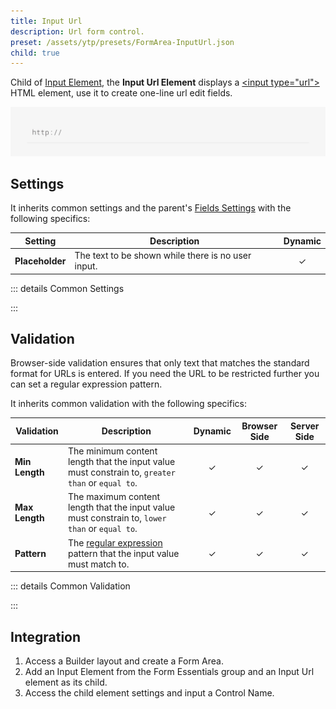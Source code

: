 ```yaml
---
title: Input Url
description: Url form control.
preset: /assets/ytp/presets/FormArea-InputUrl.json
child: true
---
```


<!--@include: ./parts/intro.md-->

Child of [Input Element](../input), the **Input Url Element** displays a [\<input type="url"\>](https://developer.mozilla.org/en-US/docs/Web/HTML/Element/input/url) HTML element, use it to create one-line url edit fields.

![Input Url Element](./assets/input-url.webp)

## Settings

It inherits common settings and the parent's [Fields Settings](../input#fields-settings) with the following specifics:

| Setting | Description | Dynamic |
| ------- | ----------- | :-----: |
| **Placeholder** | The text to be shown while there is no user input. | &#x2713; |

::: details Common Settings
<!--@include: ./parts/common-settings.md-->
:::

## Validation

Browser-side validation ensures that only text that matches the standard format for URLs is entered. If you need the URL to be restricted further you can set a regular expression pattern.

It inherits common validation with the following specifics:

| Validation | Description | Dynamic | Browser Side | Server Side |
| ---------- | ----------- | :-----: | :----------: | :---------: |
| **Min Length** | The minimum content length that the input value must constrain to, `greater than` or `equal to`. | &#x2713; | &#x2713; | &#x2713; |
| **Max Length** | The maximum content length that the input value must constrain to, `lower than` or `equal to`. | &#x2713; | &#x2713; | &#x2713; |
| **Pattern** | The [regular expression](https://developer.mozilla.org/en-US/docs/Web/JavaScript/Guide/Regular_Expressions) pattern that the input value must match to. | &#x2713; | &#x2713; | &#x2713; |

::: details Common Validation
<!--@include: ./parts/common-validation.md-->
:::

## Integration

1. Access a Builder layout and create a Form Area.
1. Add an Input Element from the Form Essentials group and an Input Url element as its child.
1. Access the child element settings and input a Control Name.
